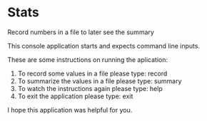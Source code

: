 # Stats
Record numbers in a file to later see the summary

This console application starts and expects command line inputs.

These are some instructions on running the aplication:
  1. To record some values in a file please type: record <absolute file path> <values>
  2. To summarize the values in a file please type: summary <absolute file path>
  3. To watch the instructions again please type: help
  4. To exit the application please type: exit

I hope this application was helpful for you.
